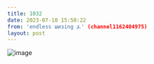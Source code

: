 ```yaml
---
title: 1032
date: 2023-07-10 15:50:22
from: 'endless шизing ⍼' (channel1162404975)
layout: post
---
```


![image](photos/photo_119@10-07-2023_15-50-22.jpg)


